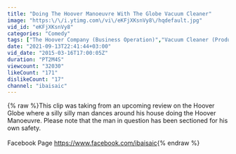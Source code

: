 ```yaml
---
title: "Doing The Hoover Manoeuvre With The Globe Vacuum Cleaner"
image: "https:\/\/i.ytimg.com\/vi\/eKFjXKsnVy8\/hqdefault.jpg"
vid_id: "eKFjXKsnVy8"
categories: "Comedy"
tags: ["The Hoover Company (Business Operation)","Vacuum Cleaner (Product Category)","Trailer"]
date: "2021-09-13T22:41:44+03:00"
vid_date: "2015-03-16T17:00:05Z"
duration: "PT2M4S"
viewcount: "32030"
likeCount: "171"
dislikeCount: "17"
channel: "ibaisaic"
---
```

{% raw %}This clip was taking from an upcoming review on the Hoover Globe where a silly silly man dances around his house doing the Hoover Manoeuvre. Please note that the man in question has been sectioned for his own safety.<br /><br />Facebook Page  <a rel="nofollow" target="blank" href="https://www.facebook.com/ibaisaic">https://www.facebook.com/ibaisaic</a>{% endraw %}
